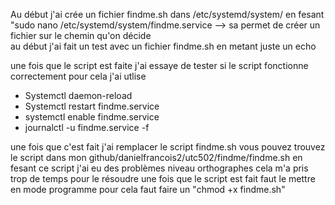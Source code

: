 Au début j'ai crée un fichier findme.sh dans /etc/systemd/system/
en fesant "sudo nano /etc/systemd/system/findme.service --> sa permet de créer un fichier sur le chemin qu'on décide   
au début j'ai fait un test avec un fichier findme.sh en metant juste un echo  

une fois que le script est faite j'ai essaye de tester si le script fonctionne correctement pour cela j'ai utlise 
- Systemctl daemon-reload
- Systemctl restart findme.service
- systemctl enable findme.service
- journalctl -u findme.service  -f

une fois que c'est fait j'ai remplacer le script findme.sh vous pouvez trouvez le script dans mon github/danielfrancois2/utc502/findme/findme.sh
en fesant ce script j'ai eu des problèmes niveau orthographes cela m'a pris trop de temps pour le résoudre
une fois que le script est fait faut le mettre en mode programme pour cela faut faire un "chmod +x findme.sh"

